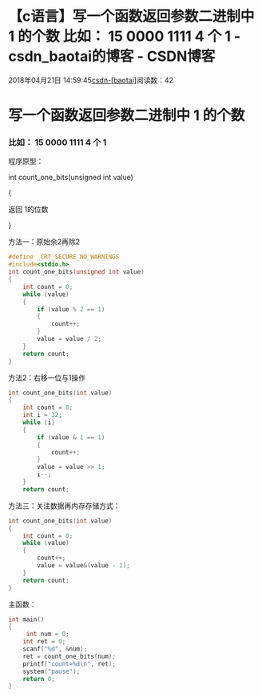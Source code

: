 # 【c语言】写一个函数返回参数二进制中 1 的个数      比如： 15 0000 1111 4 个 1 - csdn_baotai的博客 - CSDN博客

2018年04月21日 14:59:45[csdn-[baotai]](https://me.csdn.net/csdn_baotai)阅读数：42


# **写一个函数返回参数二进制中 1 的个数**

### 比如： 15 0000 1111 4 个 1

程序原型：

int count_one_bits(unsigned int value)

{

返回 1的位数

}

方法一：原始余2再除2

```cpp
#define _CRT_SECURE_NO_WARNINGS
#include<stdio.h>
int count_one_bits(unsigned int value)
{
	int count = 0;
	while (value)
	{
		if (value % 2 == 1)
		{
			count++;
		}
		value = value / 2;
	}
	return count;
}
```

方法2：右移一位与1操作

```cpp
int count_one_bits(int value)
{
	int count = 0;
	int i = 32;
	while (i)
	{
		if (value & 1 == 1)
		{
			count++;
		}
		value = value >> 1;
		i--;
	}
	return count;
```

方法三：关注数据再内存存储方式：

```cpp
int count_one_bits(int value)
{
	int count = 0;
	while (value)
	{
		count++;
		value = value&(value - 1);
	}
	return count;
}
```

主函数：

```cpp
int main()
{
	 int num = 0;
	int ret = 0;
	scanf("%d", &num);
	ret = count_one_bits(num);
	printf("count=%d\n", ret);
	system("pause");
	return 0;
}
```




